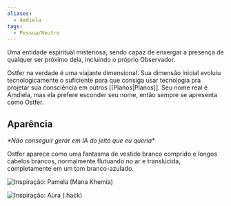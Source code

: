 ```yaml
---
aliases:
  - Amdiela
tags:
  - Pessoa/Neutro
---
```

Uma entidade espiritual misteriosa, sendo capaz de enxergar a presença de qualquer ser próximo dela, incluindo o próprio Observador.

Ostfer na verdade é uma viajante dimensional. Sua dimensão inicial evoluiu tecnologicamente o suficiente para que consiga usar tecnologia pra projetar sua consciência em outros [[Planos|Planos]]. Seu nome real é Amdiela, mas ela prefere esconder seu nome, então sempre se apresenta como Ostfer.

## Aparência
_&ast;Não conseguir gerar em IA do jeito que eu queria&ast;_

Ostfer aparece como uma fantasma de vestido branco comprido e longos cabelos brancos, normalmente flutuando no ar e translúcida, completamente em um tom branco-azulado.

![Inspiração: Pamela (Mana Khemia)](https://static.wikia.nocookie.net/atelierseries/images/3/3f/A9_Pamela.jpg)

![Inspiração: Aura (.hack)](https://static.wikia.nocookie.net/dothack/images/6/69/Aurafull.jpg)
